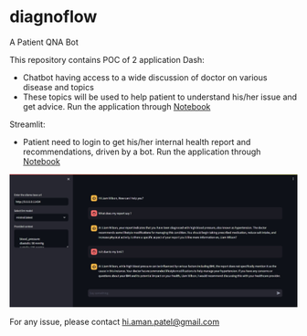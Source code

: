 # diagnoflow
A Patient QNA Bot

This repository contains POC of 2 application
Dash:
- Chatbot having access to a wide discussion of doctor on various disease and topics
- These topics will be used to help patient to understand his/her issue and get advice. 
Run the application through [Notebook](notebooks/run_app.ipynb)

Streamlit:
- Patient need to login to get his/her internal health report and recommendations, driven by a bot.
Run the application through [Notebook](notebooks/run_streamlit_app.ipynb)

![Image](assets/img/Screenshot_22-3-2024_154745_chatty-colts-suffer.loca.lt.jpeg)

For any issue, please contact hi.aman.patel@gmail.com
